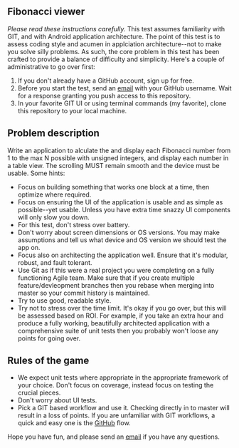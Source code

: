## Fibonacci viewer

*Please read these instructions carefully.* This test assumes familiarity with GIT, and with Android application architecture. The point of this test is to assess coding style and acumen in applciation architecture--not to make you solve silly problems. As such, the core problem in this test has been crafted to provide a balance of difficulty and simplicity. Here's a couple of administrative to go over first:

1. If you don't already have a GitHub account, sign up for free. 
2. Before you start the test, send an [email](mailto:jduv@aimconsulting.com) with your GitHub username. Wait for a response granting you push access to this repository.
3. In your favorite GIT UI or using terminal commands (my favorite), clone this repository to your local machine.

## Problem description

Write an application to alculate the and display each Fibonacci number from 1 to the max N possible with unsigned integers, and display each number in a table view.  The scrolling MUST remain smooth and the device must be usable. Some hints:

- Focus on building something that works one block at a time, then optimize where required.
- Focus on ensuring the UI of the application is usable and as simple as possible--yet usable. Unless you have extra time snazzy UI components will only slow you down.
- For this test, don't stress over battery.
- Don't worry about screen dimensions or OS versions. You may make assumptions and tell us what device and OS version we should test the app on.
- Focus also on architecting the application well. Ensure that it's modular, robust, and fault tolerant.
- Use Git as if this were a real project you were completing on a fully functioning Agile team. Make sure that if you create multiple feature/devleopment branches then you rebase when merging into master so your commit history is maintained.
- Try to use good, readable style.
- Try not to stress over the time limit. It's okay if you go over, but this will be assessed based on ROI. For example, if you take an extra hour and produce a fully working, beautifully architected application with a comprehensive suite of unit tests then you probably won't loose any points for going over.

## Rules of the game

- We expect unit tests where appropriate in the appropriate framework of your choice. Don't focus on coverage, instead focus on testing the crucial pieces.
- Don't worry about UI tests.
- Pick a GIT based workflow and use it. Checking directly in to master will result in a loss of points. If you are unfamiliar with GIT workflows, a quick and easy one is the [GitHub](https://guides.github.com/introduction/flow) flow.

Hope you have fun, and please send an [email](mailto:jduv@aimconsulting.com) if you have any questions.